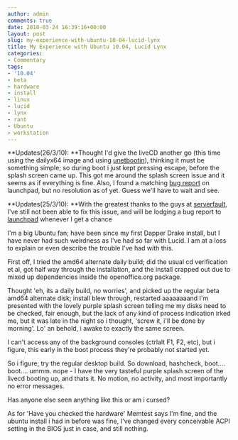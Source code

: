 ```yaml
---
author: admin
comments: true
date: 2010-03-24 16:39:16+00:00
layout: post
slug: my-experience-with-ubuntu-10-04-lucid-lynx
title: My Experience with Ubuntu 10.04, Lucid Lynx
categories:
- Commentary
tags:
- '10.04'
- beta
- hardware
- install
- linux
- lucid
- lynx
- rant
- Ubuntu
- workstation
---
```


**Updates(26/3/10): **Thought I'd give the liveCD another go (this  time using the dailyx64 image and using [unetbootin](http://unetbootin.sourceforge.net/)), thinking  it must be something simple; so during boot i just kept pressing escape,  before the splash screen came up. This got me around the splash screen  issue and it seems as if everything is fine. Also, I found a matching [bug report](https://bugs.launchpad.net/xsplash/+bug/539020) on launchpad, but no resolution as of yet. Guess we'll have to wait and  see.

**Updates(25/3/10): **With the greatest thanks to the guys at [serverfault](http://serverfault.com/questions/125950/ubuntu-10-04-install-frozen-at-splash-no-errors),  I've still not been able to fix this issue, and will be lodging a bug  report to [launchpad](https://launchpad.net/ubuntu) whenever I get a  chance

I'm a big Ubuntu fan; have been since my first Dapper Drake install, but I have never had such weirdness as I've had so far with Lucid.
I am at a loss to explain or even describe the trouble I've had with this.

First off, I tried the amd64 alternate daily build; did the usual cd verification et al, got half way through the installation, and the install crapped out due to mixed up dependencies inside the openoffice.org package.

Thought 'eh, its a daily build, no worries', and picked up the regular beta amd64 alternate disk; install blew through, restarted aaaaaaaand I'm presented with the lovely purple splash screen telling me my disks need to be checked, fair enough, but the lack of any kind of process indication irked me, but it was late in the night so i thought, 'screw it, i'll be done by morning'. Lo' an behold, i awake to exactly the same screen.

I can't access any of the background consoles (ctrlalt F1, F2, etc), but i figure, this early in the boot process they're probably not started yet.

So i figure, try the regular desktop build. So download, hashcheck, boot.... boot.... ummm. nope - I have the very tasteful purple splash screen of the livecd booting up, and thats it. No motion, no activity, and most importantly no error messages.

Has anyone else seen anything like this or am i cursed?

As for 'Have you checked the hardware' Memtest says I'm fine, and the ubuntu install i had in before was fine, I've changed every conceivable ACPI setting in the BIOS just in case, and still nothing.
